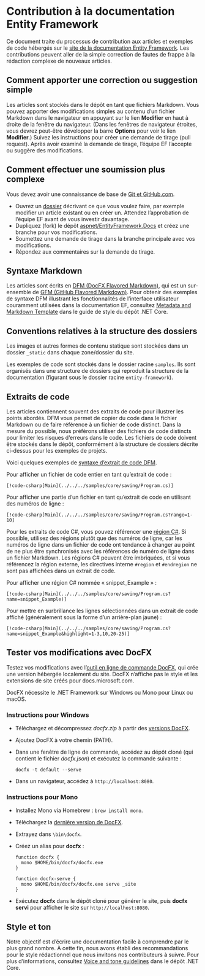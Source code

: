 # <a name="contributing-to-the-entity-framework-documentation"></a>Contribution à la documentation Entity Framework

Ce document traite du processus de contribution aux articles et exemples de code hébergés sur le [site de la documentation Entity Framework](https://docs.microsoft.com/ef). Les contributions peuvent aller de la simple correction de fautes de frappe à la rédaction complexe de nouveaux articles.

## <a name="how-to-make-a-simple-correction-or-suggestion"></a>Comment apporter une correction ou suggestion simple

Les articles sont stockés dans le dépôt en tant que fichiers Markdown. Vous pouvez apporter des modifications simples au contenu d’un fichier Markdown dans le navigateur en appuyant sur le lien **Modifier** en haut à droite de la fenêtre du navigateur. (Dans les fenêtres de navigateur étroites, vous devrez peut-être développer la barre **Options** pour voir le lien **Modifier**.) Suivez les instructions pour créer une demande de tirage (pull request). Après avoir examiné la demande de tirage, l’équipe EF l’accepte ou suggère des modifications.

## <a name="how-to-make-a-more-complex-submission"></a>Comment effectuer une soumission plus complexe

Vous devez avoir une connaissance de base de [Git et GitHub.com](https://guides.github.com/activities/hello-world/).

* Ouvrez un [dossier](https://github.com/aspnet/EntityFramework.Docs/issues/new) décrivant ce que vous voulez faire, par exemple modifier un article existant ou en créer un. Attendez l’approbation de l’équipe EF avant de vous investir davantage.
* Dupliquez (fork) le dépôt [aspnet/EntityFramework.Docs](https://github.com/aspnet/EntityFramework.Docs/) et créez une branche pour vos modifications.
* Soumettez une demande de tirage dans la branche principale avec vos modifications.
* Répondez aux commentaires sur la demande de tirage.

## <a name="markdown-syntax"></a>Syntaxe Markdown

Les articles sont écrits en [DFM (DocFX Flavored Markdown)](http://dotnet.github.io/docfx/spec/docfx_flavored_markdown.html), qui est un sur-ensemble de [GFM (GitHub Flavored Markdown)](https://guides.github.com/features/mastering-markdown/). Pour obtenir des exemples de syntaxe DFM illustrant les fonctionnalités de l’interface utilisateur couramment utilisées dans la documentation EF, consultez [Metadata and Markdown Template](https://github.com/dotnet/docs/blob/master/styleguide/template.md) dans le guide de style du dépôt .NET Core. 

## <a name="folder-structure-conventions"></a>Conventions relatives à la structure des dossiers

Les images et autres formes de contenu statique sont stockées dans un dossier `_static` dans chaque zone/dossier du site.

Les exemples de code sont stockés dans le dossier racine `samples`. Ils sont organisés dans une structure de dossiers qui reproduit la structure de la documentation (figurant sous le dossier racine `entity-framework`).

## <a name="code-snippets"></a>Extraits de code

Les articles contiennent souvent des extraits de code pour illustrer les points abordés. DFM vous permet de copier du code dans le fichier Markdown ou de faire référence à un fichier de code distinct. Dans la mesure du possible, nous préférons utiliser des fichiers de code distincts pour limiter les risques d’erreurs dans le code. Les fichiers de code doivent être stockés dans le dépôt, conformément à la structure de dossiers décrite ci-dessus pour les exemples de projets.

Voici quelques exemples de [syntaxe d’extrait de code DFM](http://dotnet.github.io/docfx/spec/docfx_flavored_markdown.html#code-snippet).

Pour afficher un fichier de code entier en tant qu’extrait de code :

``` none
[!code-csharp[Main](../../../samples/core/saving/Program.cs)]
```

Pour afficher une partie d’un fichier en tant qu’extrait de code en utilisant des numéros de ligne :

``` none
[!code-csharp[Main](../../../samples/core/saving/Program.cs?range=1-10]
```

Pour les extraits de code C#, vous pouvez référencer une [région C#](https://msdn.microsoft.com/library/9a1ybwek.aspx). Si possible, utilisez des régions plutôt que des numéros de ligne, car les numéros de ligne dans un fichier de code ont tendance à changer au point de ne plus être synchronisés avec les références de numéro de ligne dans un fichier Markdown. Les régions C# peuvent être imbriquées, et si vous référencez la région externe, les directives interne `#region` et `#endregion` ne sont pas affichées dans un extrait de code.

Pour afficher une région C# nommée « snippet_Example » :

``` none
[!code-csharp[Main](../../../samples/core/saving/Program.cs?name=snippet_Example)]
```

Pour mettre en surbrillance les lignes sélectionnées dans un extrait de code affiché (généralement sous la forme d’un arrière-plan jaune) :

``` none
[!code-csharp[Main](../../../samples/core/saving/Program.cs?name=snippet_Example&highlight=1-3,10,20-25)]
```

## <a name="test-your-changes-with-docfx"></a>Tester vos modifications avec DocFX

Testez vos modifications avec l’[outil en ligne de commande DocFX](https://dotnet.github.io/docfx/tutorial/docfx_getting_started.html#2-use-docfx-as-a-command-line-tool), qui crée une version hébergée localement du site. DocFX n’affiche pas le style et les extensions de site créés pour docs.microsoft.com.

DocFX nécessite le .NET Framework sur Windows ou Mono pour Linux ou macOS.

### <a name="windows-instructions"></a>Instructions pour Windows

* Téléchargez et décompressez *docfx.zip* à partir des [versions DocFX](https://github.com/dotnet/docfx/releases).
* Ajoutez DocFX à votre chemin (PATH).
* Dans une fenêtre de ligne de commande, accédez au dépôt cloné (qui contient le fichier *docfx.json*) et exécutez la commande suivante :

   ``` console
   docfx -t default --serve
   ```

* Dans un navigateur, accédez à `http://localhost:8080`.

### <a name="mono-instructions"></a>Instructions pour Mono

* Installez Mono via Homebrew : `brew install mono`.
* Téléchargez la [dernière version de DocFX](https://github.com/dotnet/docfx/releases/tag/v2.7.2).
* Extrayez dans `\bin\docfx`.
* Créez un alias pour **docfx** :

  ``` console
  function docfx {
    mono $HOME/bin/docfx/docfx.exe
  }

  function docfx-serve {
    mono $HOME/bin/docfx/docfx.exe serve _site
  }
  ```

* Exécutez **docfx** dans le dépôt cloné pour générer le site, puis **docfx servi** pour afficher le site sur `http://localhost:8080`.

## <a name="voice-and-tone"></a>Style et ton

Notre objectif est d’écrire une documentation facile à comprendre par le plus grand nombre. À cette fin, nous avons établi des recommandations pour le style rédactionnel que nous invitons nos contributeurs à suivre. Pour plus d’informations, consultez [Voice and tone guidelines](https://github.com/dotnet/docs/blob/master/styleguide/voice-tone.md) dans le dépôt .NET Core.

